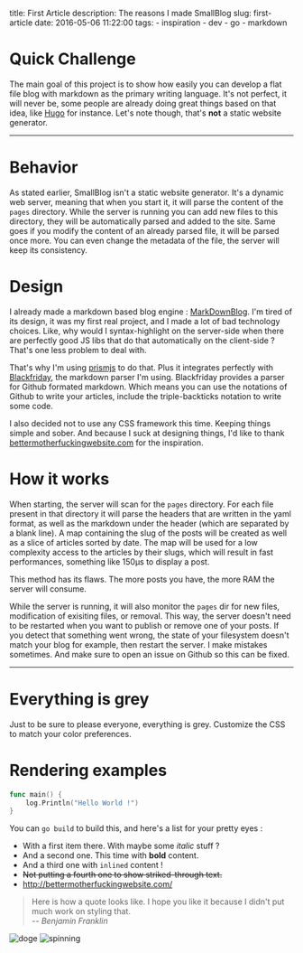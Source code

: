 title: First Article
description: The reasons I made SmallBlog
slug: first-article
date: 2016-05-06 11:22:00
tags:
    - inspiration
    - dev
    - go
    - markdown

# Quick Challenge
The main goal of this project is to show how easily you can develop a flat file
blog with markdown as the primary writing language. It's not perfect, it will
never be, some people are already doing great things based on that idea, like
[Hugo](https://gohugo.io/) for instance. Let's note though, that's **not** a
static website generator.

---

# Behavior
As stated earlier, SmallBlog isn't a static website generator. It's a dynamic
web server, meaning that when you start it, it will parse the content of the
`pages` directory. While the server is running you can add new files to this
directory, they will be automatically parsed and added to the site. Same goes if
you modify the content of an already parsed file, it will be parsed once more.
You can even change the metadata of the file, the server will keep its
consistency.  

# Design
I already made a markdown based blog engine :
[MarkDownBlog](http://markdownblog.com). I'm tired of its design, it was my
first real project, and I made a lot of bad technology choices. Like, why would
I syntax-highlight on the server-side when there are perfectly good JS libs that
do that automatically on the client-side ? That's one less problem to deal with.

That's why I'm using [prismjs](http://prismjs.com/index.html) to do that. Plus
it integrates perfectly with
[Blackfriday](https://github.com/russross/blackfriday), the markdown parser I'm
using. Blackfriday provides a parser for Github formated markdown. Which means
you can use the notations of Github to write your articles, include the
triple-backticks notation to write some code.

I also decided not to use any CSS framework this time. Keeping things simple and
sober. And because I suck at designing things, I'd like to thank
[bettermotherfuckingwebsite.com](http://bettermotherfuckingwebsite.com/) for the
inspiration.

# How it works
When starting, the server will scan for the `pages` directory. For each file
present in that directory it will parse the headers that are written in the yaml
format, as well as the markdown under the header (which are separated by a blank
line). A map containing the slug of the posts will be created as well as a slice
of articles sorted by date. The map will be used for a low complexity access to
the articles by their slugs, which will result in fast performances, something
like 150µs to display a post.

This method has its flaws. The more posts you have, the more RAM the server will
consume.

While the server is running, it will also monitor the `pages` dir for new files,
modification of exisiting files, or removal. This way, the server doesn't need
to be restarted when you want to publish or remove one of your posts. If you
detect that something went wrong, the state of your filesystem doesn't match
your blog for example, then restart the server. I make mistakes sometimes. And
make sure to open an issue on Github so this can be fixed.

---

# Everything is grey
Just to be sure to please everyone, everything is grey. Customize the CSS to
match your color preferences.

# Rendering examples

```go
func main() {
    log.Println("Hello World !")
}
```
You can `go build` to build this, and here's a list for your pretty eyes :

 - With a first item there. With maybe some _italic_ stuff ?
 - And a second one. This time with **bold** content.
 - And a third one with `inlined` content !
 - ~~Not putting a fourth one to show striked-through text.~~
 - http://bettermotherfuckingwebsite.com/

> Here is how a quote looks like. I hope you like it because I didn't put much
work on styling that.   
> <cite>-- Benjamin Franklin </cite>

![doge](http://fanaru.com/doge/image/18361-doge-follow-your-dreams.jpg)
![spinning](http://ljdchost.com/ilzb1nb.gif)
